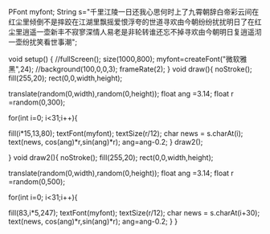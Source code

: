 PFont myfont;
String s="千里江陵一日还我心思何时上了九霄朝辞白帝彩云间在红尘里倾倒不是摔跤在江湖里飘摇爱恨浮夸的世道寻欢由今朝纷纷扰扰明日了在红尘里逍遥一壶新丰不寂寥深情人易老是非轮转谁还忘不掉寻欢由今朝明日复逍遥沏一壶纷扰笑看世事潮";

void setup() {
//fullScreen();
size(1000,800);
myfont=createFont("微软雅黑",24);
//background(100,0,0,3);
  frameRate(2);
}
void draw(){
 noStroke();
  fill(255,20);
  rect(0,0,width,height);
 
  translate(random(0,width),random(0,height));
float ang =3.14;
    float r =random(0,300);
    
 for(int i=0; i<31;i++){

  fill(i*15,13,80);
  textFont(myfont);
  textSize(r/12);
  char news = s.charAt(i);
  text(news, cos(ang)*r,sin(ang)*r);
  ang=ang-0.2;
 }
draw2();

}
void draw2(){
 noStroke();
  fill(255,20);
  rect(0,0,width,height);

  translate(random(0,width),random(0,height));
float ang =3.14;
    float r =random(0,500);
    
 for(int i=0; i<31;i++){

  fill(83,i*5,247);
  textFont(myfont);
  textSize(r/12);
  char news = s.charAt(i+30);
  text(news, cos(ang)*r,sin(ang)*r);
  ang=ang-0.2;
 }
}
